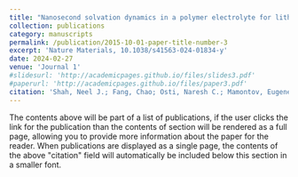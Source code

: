 ```yaml
---
title: "Nanosecond solvation dynamics in a polymer electrolyte for lithium batteries"
collection: publications
category: manuscripts
permalink: /publication/2015-10-01-paper-title-number-3
excerpt: 'Nature Materials, 10.1038/s41563-024-01834-y'
date: 2024-02-27
venue: 'Journal 1'
#slidesurl: 'http://academicpages.github.io/files/slides3.pdf'
#paperurl: 'http://academicpages.github.io/files/paper3.pdf'
citation: 'Shah, Neel J.; Fang, Chao; Osti, Naresh C.; Mamontov, Eugene; Yu, Xiaopeng; Lee, Jaeyong; Watanabe, Hiroshi; Wang, Rui; Balsara, Nitash P.'
---
```


The contents above will be part of a list of publications, if the user clicks the link for the publication than the contents of section will be rendered as a full page, allowing you to provide more information about the paper for the reader. When publications are displayed as a single page, the contents of the above "citation" field will automatically be included below this section in a smaller font.